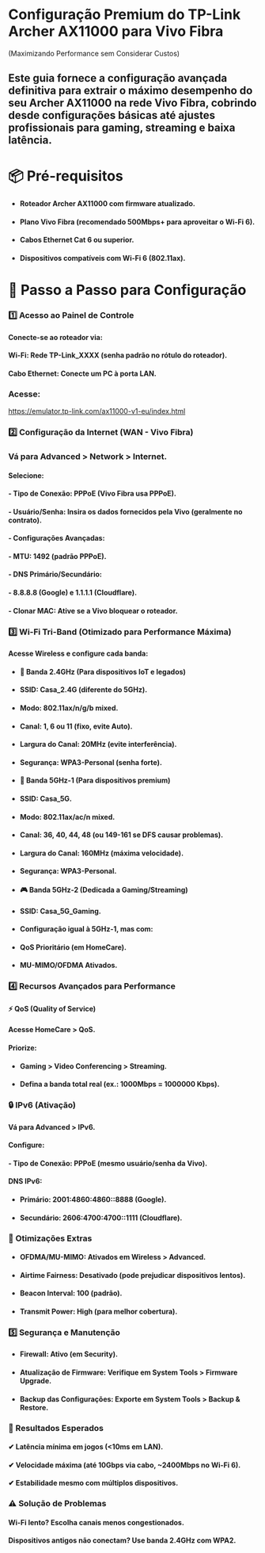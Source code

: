 # Configuração Premium do TP-Link Archer AX11000 para Vivo Fibra
(Maximizando Performance sem Considerar Custos)

## Este guia fornece a configuração avançada definitiva para extrair o máximo desempenho do seu Archer AX11000 na rede Vivo Fibra, cobrindo desde configurações básicas até ajustes profissionais para gaming, streaming e baixa latência.

# 📦 Pré-requisitos
- #### Roteador Archer AX11000 com firmware atualizado.

- #### Plano Vivo Fibra (recomendado 500Mbps+ para aproveitar o Wi-Fi 6).

- #### Cabos Ethernet Cat 6 ou superior.

- #### Dispositivos compatíveis com Wi-Fi 6 (802.11ax).

# 🔧 Passo a Passo para Configuração

### 1️⃣ Acesso ao Painel de Controle
#### Conecte-se ao roteador via:

#### Wi-Fi: Rede TP-Link_XXXX (senha padrão no rótulo do roteador).

#### Cabo Ethernet: Conecte um PC à porta LAN.

### Acesse:

https://emulator.tp-link.com/ax11000-v1-eu/index.html



### 2️⃣ Configuração da Internet (WAN - Vivo Fibra)
### Vá para Advanced > Network > Internet.

#### Selecione:

#### - Tipo de Conexão: PPPoE (Vivo Fibra usa PPPoE).

#### - Usuário/Senha: Insira os dados fornecidos pela Vivo (geralmente no contrato).

#### - Configurações Avançadas:

#### - MTU: 1492 (padrão PPPoE).

#### - DNS Primário/Secundário:

#### - 8.8.8.8 (Google) e 1.1.1.1 (Cloudflare).

#### - Clonar MAC: Ative se a Vivo bloquear o roteador.

### 3️⃣ Wi-Fi Tri-Band (Otimizado para Performance Máxima)
#### Acesse Wireless e configure cada banda:

- #### 📶 Banda 2.4GHz (Para dispositivos IoT e legados)
- #### SSID: Casa_2.4G (diferente do 5GHz).

- #### Modo: 802.11ax/n/g/b mixed.

- #### Canal: 1, 6 ou 11 (fixo, evite Auto).

- #### Largura do Canal: 20MHz (evite interferência).

- #### Segurança: WPA3-Personal (senha forte).

- #### 🚀 Banda 5GHz-1 (Para dispositivos premium)
- #### SSID: Casa_5G.

- #### Modo: 802.11ax/ac/n mixed.

- #### Canal: 36, 40, 44, 48 (ou 149-161 se DFS causar problemas).

- #### Largura do Canal: 160MHz (máxima velocidade).

- #### Segurança: WPA3-Personal.

- #### 🎮 Banda 5GHz-2 (Dedicada a Gaming/Streaming)
- #### SSID: Casa_5G_Gaming.

- #### Configuração igual à 5GHz-1, mas com:

- #### QoS Prioritário (em HomeCare).

- #### MU-MIMO/OFDMA Ativados.

### 4️⃣ Recursos Avançados para Performance
#### ⚡ QoS (Quality of Service)
#### Acesse HomeCare > QoS.

#### Priorize:

- #### Gaming > Video Conferencing > Streaming.

- #### Defina a banda total real (ex.: 1000Mbps = 1000000 Kbps).

### 🔒 IPv6 (Ativação)
#### Vá para Advanced > IPv6.

#### Configure:

#### - Tipo de Conexão: PPPoE (mesmo usuário/senha da Vivo).

#### DNS IPv6:

- #### Primário: 2001:4860:4860::8888 (Google).

- #### Secundário: 2606:4700:4700::1111 (Cloudflare).

### 📡 Otimizações Extras
- #### OFDMA/MU-MIMO: Ativados em Wireless > Advanced.

- #### Airtime Fairness: Desativado (pode prejudicar dispositivos lentos).

- #### Beacon Interval: 100 (padrão).

- #### Transmit Power: High (para melhor cobertura).

### 5️⃣ Segurança e Manutenção
- #### Firewall: Ativo (em Security).

- #### Atualização de Firmware: Verifique em System Tools > Firmware Upgrade.

- #### Backup das Configurações: Exporte em System Tools > Backup & Restore.

### 🎯 Resultados Esperados

#### ✔ Latência mínima em jogos (<10ms em LAN).

#### ✔ Velocidade máxima (até 10Gbps via cabo, ~2400Mbps no Wi-Fi 6).

#### ✔ Estabilidade mesmo com múltiplos dispositivos.

### ⚠️ Solução de Problemas

#### Wi-Fi lento? Escolha canais menos congestionados.

#### Dispositivos antigos não conectam? Use banda 2.4GHz com WPA2.
